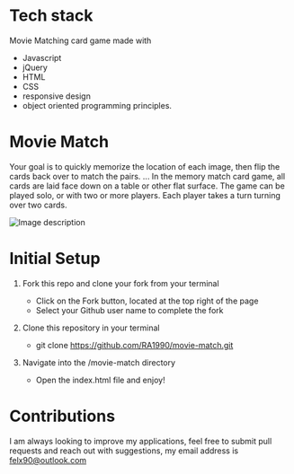 # Tech stack
Movie Matching card game made with
- Javascript
- jQuery
- HTML 
- CSS
- responsive design
- object oriented programming principles.

# Movie Match
Your goal is to quickly memorize the location of each image, then flip the cards back over to match the pairs. ... In the memory match card game, all cards are laid face down on a table or other flat surface. The game can be played solo, or with two or more players. Each player takes a turn turning over two cards.


![Image description](readme-pic.gif )

# Initial Setup
1. Fork this repo and clone your fork from your terminal
   - Click on the Fork button, located at the top right of the page
   - Select your Github user name to complete the fork
   
2. Clone this repository in your terminal
    - git clone https://github.com/RA1990/movie-match.git
    
3. Navigate into the /movie-match directory
    - Open the index.html file and enjoy!
    
# Contributions
 I am always looking to improve my applications, feel free to submit pull requests and reach out with suggestions, my email     address is felx90@outlook.com

